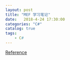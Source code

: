 ```yaml
---  
layout: post  
title: "MEF 学习笔记"  
date:   2018-4-24 17:30:00   
categories: "C#"  
catalog: true  
tags:   
    - C#  
---  
```

  
 
[Reference](https://www.cnblogs.com/yk123/p/5350133.html)


